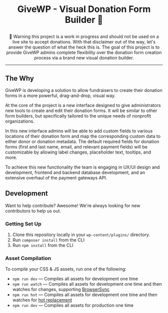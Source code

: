 <h1><p align="center">GiveWP - Visual Donation Form Builder 💚</p></h1>

<p align="center">🚨 Warning this project is a work in progress and should not be used on a live site to accept donations. With that disclaimer out of the way, let's answer the question of what the heck this is. The goal of this project is to provide GiveWP admins complete flexibility over the donation form creation process via a brand new visual donation builder.</p>

---

## The Why

GiveWP is developing a solution to allow fundraisers to create their donation forms in a more powerful, drag-and-drop, visual way.

At the core of the project is a new interface designed to give administrators new tools to create and edit their donation forms. It will be similar to other form builders, but specifically tailored to the unique needs of nonprofit organizations.

In this new interface admins will be able to add custom fields to various locations of their donation form and map the corresponding custom data to either donor or donation metadata. The default required fields for donation forms (first and last name, email, and relevant payment fields) will be customizable by allowing label changes, placeholder text, tooltips, and more.

To achieve this new functionality the team is engaging in UX/UI design and development, frontend and backend database development, and an extensive overhaul of the payment gateways API.

## Development

Want to help contribute? Awesome! We're always looking for new contributors to help us out.

### Getting Set Up
1. Clone this repository locally in your `wp-content/plugins/` directory.
2. Run `composer install` from the CLI
3. Run `npm install` from the CLI

### Asset Compilation
To compile your CSS & JS assets, run one of the following:
- `npm run dev` — Compiles all assets for development one time
- `npm run watch` — Compiles all assets for development one time and then watches for changes, supporting [BrowserSync](https://laravel-mix.com/docs/5.0/browsersync)
- `npm run hot` — Compiles all assets for development one time and then watches for [hot replacement](https://laravel-mix.com/docs/5.0/hot-module-replacement)
- `npm run dev` — Compiles all assets for production one time
